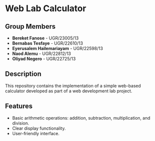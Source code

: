 # Web Lab Calculator

## Group Members

- **Bereket Fanose** - UGR/23005/13
- **Bernabas Tesfaye** - UGR/22610/13
- **Eyerusalem Hailemariayam** - UGR/22598/13
- **Naod Alemu** - UGR/22812/13
- **Oliyad Negero** - UGR/22725/13

## Description

This repository contains the implementation of a simple web-based calculator developed as part of a web development lab project.

## Features

- Basic arithmetic operations: addition, subtraction, multiplication, and division.
- Clear display functionality.
- User-friendly interface.
